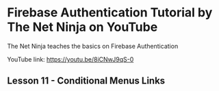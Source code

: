 # Firebase Authentication Tutorial by The Net Ninja on YouTube

The Net Ninja teaches the basics on Firebase Authentication

YouTube link: https://youtu.be/8iCNwJ9qS-0

## Lesson 11 - Conditional Menus Links